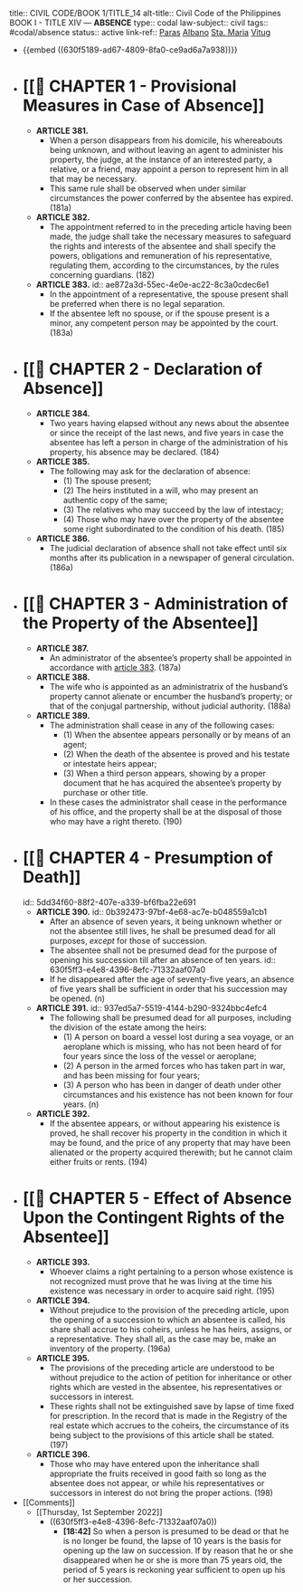 title:: CIVIL CODE/BOOK 1/TITLE_14
alt-title:: Civil Code of the Philippines BOOK I - TITLE XIV —  **ABSENCE**
type:: codal
law-subject:: civil
tags:: #codal/absence
status:: active
link-ref:: [Paras](((631d53e4-9da2-4390-949e-7f7ce5d69a17))) [Albano](((631d57ad-e139-4e52-83ca-1d262397d10a))) [Sta. Maria](((631d581f-bb3c-4aff-8a15-5a9e3cbe484b))) [Vitug](((631da5e6-7bd6-4d9d-a01f-203f8b625993)))

- {{embed ((630f5189-ad67-4809-8fa0-ce9ad6a7a938))}}
- # [[🔴 CHAPTER 1 - Provisional Measures in Case of Absence]]
	- **ARTICLE 381.**
		- When a person disappears from his domicile, his whereabouts being unknown, and without leaving an agent to administer his property, the judge, at the instance of an interested party, a relative, or a friend, may appoint a person to represent him in all that may be necessary.
		- This same rule shall be observed when under similar circumstances the power conferred by the absentee has expired. (181a)
	- **ARTICLE 382.**
		- The appointment referred to in the preceding article having been made, the judge shall take the necessary measures to safeguard the rights and interests of the absentee and shall specify the powers, obligations and remuneration of his representative, regulating them, according to the circumstances, by the rules concerning guardians. (182)
	- **ARTICLE 383.**
	  id:: ae872a3d-55ec-4e0e-ac22-8c3a0cdec6e1
		- In the appointment of a representative, the spouse present shall be preferred when there is no legal separation.
		- If the absentee left no spouse, or if the spouse present is a minor, any competent person may be appointed by the court. (183a)
- # [[🔴 CHAPTER 2 - Declaration of Absence]]
	- **ARTICLE 384.**
		- Two years having elapsed without any news about the absentee or since the receipt of the last news, and five years in case the absentee has left a person in charge of the administration of his property, his absence may be declared. (184)
	- **ARTICLE 385.**
		- The following may ask for the declaration of absence:
			- (1) The spouse present;
			- (2) The heirs instituted in a will, who may present an authentic copy of the same;
			- (3) The relatives who may succeed by the law of intestacy;
			- (4) Those who may have over the property of the absentee some right subordinated to the condition of his death. (185)
	- **ARTICLE 386.**
		- The judicial declaration of absence shall not take effect until six months after its publication in a newspaper of general circulation. (186a)
- # [[🔴 CHAPTER 3 - Administration of the Property of the Absentee]]
	- **ARTICLE 387.**
		- An administrator of the absentee’s property shall be appointed in accordance with [article 383](((ae872a3d-55ec-4e0e-ac22-8c3a0cdec6e1))). (187a)
	- **ARTICLE 388.**
		- The wife who is appointed as an administratrix of the husband’s property cannot alienate or encumber the husband’s property; or that of the conjugal partnership, without judicial authority. (188a)
	- **ARTICLE 389.**
		- The administration shall cease in any of the following cases:
			- (1) When the absentee appears personally or by means of an agent;
			- (2) When the death of the absentee is proved and his testate or intestate heirs appear;
			- (3) When a third person appears, showing by a proper document that he has acquired the absentee’s property by purchase or other title.
		- In these cases the administrator shall cease in the performance of his office, and the property shall be at the disposal of those who may have a right thereto. (190)
- # [[🔴 CHAPTER 4 - Presumption of Death]]
  id:: 5dd34f60-88f2-407e-a339-bf6fba22e691
	- **ARTICLE 390.**
	  id:: 0b392473-97bf-4e68-ac7e-b048559a1cb1
		- After an absence of seven years, it being unknown whether or not the absentee still lives, he shall be presumed dead for all purposes, *except* for those of succession.
		- The absentee shall not be presumed dead for the purpose of opening his succession till after an absence of ten years. 
		  id:: 630f5ff3-e4e8-4396-8efc-71332aaf07a0
		- If he disappeared after the age of seventy-five years, an absence of five years shall be sufficient in order that his succession may be opened. (n)
	- **ARTICLE 391.**
	  id:: 937ed5a7-5519-4144-b290-9324bbc4efc4
		- The following shall be presumed dead for all purposes, including the division of the estate among the heirs:
			- (1) A person on board a vessel lost during a sea voyage, or an aeroplane which is missing, who has not been heard of for four years since the loss of the vessel or aeroplane;
			- (2) A person in the armed forces who has taken part in war, and has been missing for four years;
			- (3) A person who has been in danger of death under other circumstances and his existence has not been known for four years. (n)
	- **ARTICLE 392.**
		- If the absentee appears, or without appearing his existence is proved, he shall recover his property in the condition in which it may be found, and the price of any property that may have been alienated or the property acquired therewith; but he cannot claim either fruits or rents. (194)
- # [[🔴 CHAPTER 5 - Effect of Absence Upon the Contingent Rights of the Absentee]]
	- **ARTICLE 393.**
		- Whoever claims a right pertaining to a person whose existence is not recognized must prove that he was living at the time his existence was necessary in order to acquire said right. (195)
	- **ARTICLE 394.**
		- Without prejudice to the provision of the preceding article, upon the opening of a succession to which an absentee is called, his share shall accrue to his coheirs, unless he has heirs, assigns, or a representative. They shall all, as the case may be, make an inventory of the property. (196a)
	- **ARTICLE 395.**
		- The provisions of the preceding article are understood to be without prejudice to the action of petition for inheritance or other rights which are vested in the absentee, his representatives or successors in interest.
		- These rights shall not be extinguished save by lapse of time fixed for prescription. In the record that is made in the Registry of the real estate which accrues to the coheirs, the circumstance of its being subject to the provisions of this article shall be stated. (197)
	- **ARTICLE 396.**
		- Those who may have entered upon the inheritance shall appropriate the fruits received in good faith so long as the absentee does not appear, or while his representatives or successors in interest do not bring the proper actions. (198)
- [[Comments]]
	- [[Thursday, 1st September 2022]]
		- ((630f5ff3-e4e8-4396-8efc-71332aaf07a0))
			- **[18:42]** So when a person is presumed to be dead or that he is no longer be found, the lapse of 10 years is the basis for opening up the law on succession. If by reason that he or she disappeared when he or she is more than 75 years old, the period of 5 years is reckoning year sufficient to open up his or her succession.